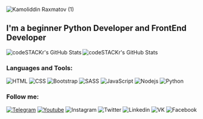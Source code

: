 ![Kamoliddin Raxmatov (1)](https://user-images.githubusercontent.com/98594040/184675633-8a761d0b-58df-4aa2-b0ec-66cc625292b2.png)

## I'm a beginner Python Developer and FrontEnd Developer
<img align="left" alt="codeSTACKr's GitHub Stats" src="https://github-readme-stats.vercel.app/api/top-langs/?username=rakhmatov-kamoliddin&langs_count=8&layout=compact" />
<img  alt="codeSTACKr's GitHub Stats" src="https://github-readme-stats.vercel.app/api?username=rakhmatov-kamoliddin&show_icons=true" />






### Languages and Tools:
![HTML](https://img.shields.io/badge/-HTML-090909?style=for-the-badge&logo=html5&logoColor=E54C21)
![CSS](https://img.shields.io/badge/-CSS-090909?style=for-the-badge&logo=css3&logoColor=228EC9)
![Bootstrap](https://img.shields.io/badge/-Bootstrap-090909?style=for-the-badge&logo=bootstrap&logoColor=7811F2)
![SASS](https://img.shields.io/badge/-SASS-090909?style=for-the-badge&logo=sass&logoColor=D06B9D)
![JavaScript](https://img.shields.io/badge/-JavaScript-090909?style=for-the-badge&logo=javascript&logoColor=F0DC4E)
![Nodejs](https://img.shields.io/badge/-NodeJS-090909?style=for-the-badge&logo=nodejs&logoColor=47C5FB)
![Python](https://img.shields.io/badge/-Python-090909?style=for-the-badge&logo=python&logoColor=F7CC42)

### Follow me:
[![Telegram](https://img.shields.io/badge/-Telegram-090909?style=for-the-badge&logo=telegram&logoColor=E54C21)](https://t.me/rakhmat0v_2007)
[![Youtube](https://img.shields.io/badge/-YouTube-090909?style=for-the-badge&logo=YouTube&logoColor=FF0000)](https://www.youtube.com/)
![Instagram](https://img.shields.io/badge/-Instagram-090909?style=for-the-badge&logo=instagram&logoColor=B4068E)
![Twitter](https://img.shields.io/badge/-Twitter-090909?style=for-the-badge&logo=twitter&logoColor=1C9DEB)
![Linkedin](https://img.shields.io/badge/-Linkedin-090909?style=for-the-badge&logo=linkedin&logoColor=007BB6)
![VK](https://img.shields.io/badge/-Vkontacte-090909?style=for-the-badge&logo=vk&logoColor=4F7DB3)
![Facebook](https://img.shields.io/badge/-Facebook-090909?style=for-the-badge&logo=facebook&logoColor=1195F5)
